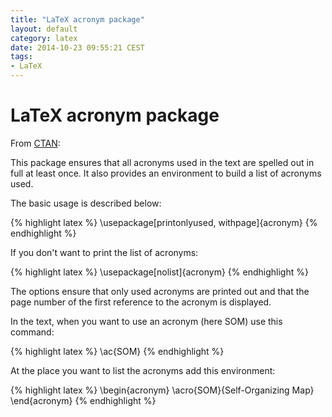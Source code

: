```yaml
---
title: "LaTeX acronym package"
layout: default
category: latex
date: 2014-10-23 09:55:21 CEST
tags:
- LaTeX
---
```


# LaTeX acronym package

From [CTAN](http://www.ctan.org/pkg/acronym):

This package ensures that all acronyms used in the text are spelled out in full at least once. It also provides an environment to build a list of acronyms used.

The basic usage is described below:

{% highlight latex %}
\usepackage[printonlyused, withpage]{acronym}
{% endhighlight %}

If you don't want to print the list of acronyms:

{% highlight latex %}
\usepackage[nolist]{acronym}
{% endhighlight %}

The options ensure that only used acronyms are printed out and that the page number of the first reference to the acronym is displayed.

In the text, when you want to use an acronym (here SOM) use this command:

{% highlight latex %}
\ac{SOM}
{% endhighlight %}

At the place you want to list the acronyms add this environment:

{% highlight latex %}
\begin{acronym}
\acro{SOM}{Self-Organizing Map}
\end{acronym}
{% endhighlight %}
